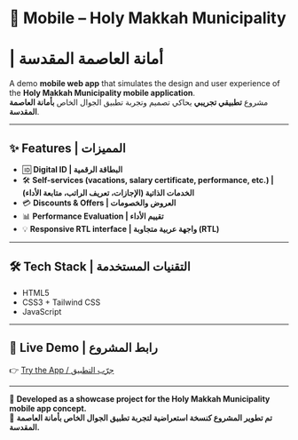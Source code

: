 # 📱 Mobile – Holy Makkah Municipality 
 #  | أمانة العاصمة المقدسة

A demo **mobile web app** that simulates the design and user experience of the **Holy Makkah Municipality mobile application**.  
مشروع **تطبيقي تجريبي** يحاكي تصميم وتجربة تطبيق الجوال الخاص **بأمانة العاصمة المقدسة**.

---

## ✨ Features | المميزات
- 🆔 **Digital ID | البطاقة الرقمية**  
- 🛠️ **Self-services (vacations, salary certificate, performance, etc.) | الخدمات الذاتية (الإجازات، تعريف الراتب، متابعة الأداء)**  
- 💳 **Discounts & Offers | العروض والخصومات**  
- 📊 **Performance Evaluation | تقييم الأداء**  
- 💡 **Responsive RTL interface | واجهة عربية متجاوبة (RTL)**  

---

## 🛠️ Tech Stack | التقنيات المستخدمة
- HTML5  
- CSS3 + Tailwind CSS  
- JavaScript  

---

## 🔗 Live Demo | رابط المشروع
👉 [Try the App / جرّب التطبيق](https://linah-bakhsh.github.io/hmm-mobile/)

---

🚀 **Developed as a showcase project for the Holy Makkah Municipality mobile app concept.**  
🚀 **تم تطوير المشروع كنسخة استعراضية لتجربة تطبيق الجوال الخاص بأمانة العاصمة المقدسة.**

